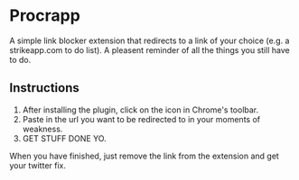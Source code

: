 # Procrapp

A simple link blocker extension that redirects to a link of your choice (e.g. a strikeapp.com to do list). A pleasent reminder of all the things you still have to do.

## Instructions

1. After installing the plugin, click on the icon in Chrome's toolbar. 
2. Paste in the url you want to be redirected to in your moments of weakness.
3. GET STUFF DONE YO.

When you have finished, just remove the link from the extension and get your twitter fix.